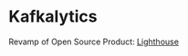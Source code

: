 # Kafkalytics
Revamp of Open Source Product: [Lighthouse](https://github.com/oslabs-beta/Lighthouse)
